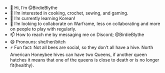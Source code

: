 - 👋 Hi, I’m @BirdieBlythe
- 👀 I’m interested in cooking, crochet, sewing, and gaming.
- 🌱 I’m currently learning Korean!
- 💞️ I’m looking to collaborate on Warframe, less on collaborating and more on people to play with regularly.
- 📫 How to reach me by messaging me on Discord; @BirdieBlythe
- 😄 Pronouns: she/her/bitch
- ⚡ Fun fact: Not all bees are social, so they don't all have a hive. North American Honeybee hives can have two Queens, if another queen hatches it means that one of the queens is close to death or is no longer fit(healthy).

<!---
BirdieBlythe/BirdieBlythe is a ✨ special ✨ repository because its `README.md` (this file) appears on your GitHub profile.
You can click the Preview link to take a look at your changes.
--->
